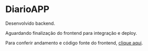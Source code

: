 # DiarioAPP
 
Desenvolvido backend. 

Aguardando finalização do frontend para integração e deploy.

Para conferir andamento e código fonte do frontend, [clique aqui](https://github.com/jonasaacampos/DiarioAPP-frontEnd).
